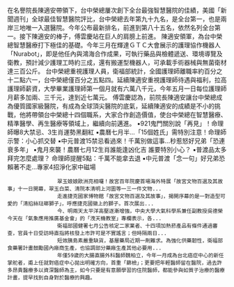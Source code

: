 
在名譽院長陳適安帶領下，台中榮總屢次創下全台最強智慧醫院的佳績，美國「新聞週刊」全球最佳智慧醫院評比，台中榮總去年第九十九名，是全台第一，也是兩岸三地唯一入選醫院。今年公布最新排名，前進到第八十五名，依然名列全台第一。接下陳適安的棒子，傅雲慶站在巨人的肩膀上前進。
陳適安領軍，為台中榮總智慧醫療打下極佳的基礎。今年三月在輝達ＧＴＣ大會展示的護理協作機器人「Nurabot」，即是他任內與鴻海合作成果，可執行藥品與檢體遞送、環境導覽及衛教，預計減少護理工時約三成，還有搬運型機器人，可承載手術器械與無菌衛材達三百公斤。
台中榮總重視護理人員，衛福部統計，全國護理師離職率約百分之十二點六一，台中榮總僅百分之五點四。延續陳適安重視護理師待遇與福利，拉高護理師薪資，大學畢業護理師第一個月就有六萬八千元，今年五月一日每位護理師月薪多加兩、三千元，達到近七萬元。
傅雲慶認為，前院長陳適安讓台中榮總成為優質國家級醫院，有成為全球頂尖醫院的底氣，延續陳適安的成績是不小的挑戰，他將帶領台中榮總十四個職系，大家合作創造價值，使台中榮總在智慧醫療、精準醫學、再生醫療等領域上，繼續向前邁進。
▪️921鬼門關別說「再見」！命理師曝8大禁忌、3生肖運勢黑翻紅
▪️農曆七月半…「15個姓氏」需特別注意！命理師示警：小心抓交替
▪️中元普渡15禁忌看過來！千萬別做這事…秒惹怒好兄弟「恐連衰多年」
▪️鬼月來襲！農曆七月12生肖誰能逢凶化吉 誰要特別小心？
▪️普渡品太多拜完怎麼處理？ 命理師提醒5點：千萬不能拿去退
▪️中元普渡「念一句」好兄弟恐賴著不走…專家4招淨化家中磁場
 

                    翠玉娘娘歐洲亮相囉！故宮百年院慶首場海外特展「故宮文物百選及其故事」十一日開幕，翠玉白菜、清院本清明上河圖等一三一件文物...                  
                    走進捷克國家博物館「故宮文物百選及其故事」，揭開序幕的是一對造型可愛的「清掐絲琺瑯獅子」，呼應捷克國徽上的獅子。首次展出...                  
                    今、明兩天太平洋高壓逐漸增強，中央大學大氣科學系兼任副教授吳德榮今天在「氣象應用推廣基金會」的「洩天機教室」專欄表示，各...                  
                    衛福部國健署七月公告核定二家業者、十四項加熱菸產品有條件通過審查，官員十日受訪時直指將核發上市許可是不實謠言；但時隔兩日...                  
                    短效胰島素嚴重缺貨，基層藥局近期一劑難求。為強化供藥韌性，衛福部食藥署計畫鼓勵國內廠商生產，也協調部分藥廠生產其他必要用...                  
                    年僅59歲的大腸直腸外科醫師魏柏立，今年一月成為台北癌症中心的新任掌舵者，甫上任就對癌症中心拋出明確方向，首重「篩檢」；更要把年輕醫師留在醫院，過去許多昂貴醫療多以資深醫師為主，如今只要是有意願學習的住院醫師，都能參與如質子治療的醫療計畫，提早找到自身對於醫療的興趣。                  